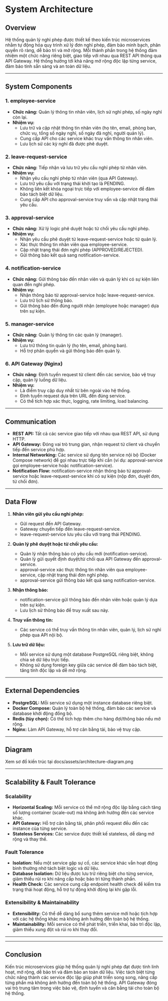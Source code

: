# System Architecture

## Overview

Hệ thống quản lý nghỉ phép được thiết kế theo kiến trúc microservices nhằm tự động hóa quy trình xử lý đơn nghỉ phép, đảm bảo minh bạch, phân quyền rõ ràng, dễ bảo trì và mở rộng. Mỗi thành phần trong hệ thống đảm nhiệm một chức năng riêng biệt, giao tiếp với nhau qua REST API thông qua API Gateway. Hệ thống hướng tới khả năng mở rộng độc lập từng service, đảm bảo tính sẵn sàng và an toàn dữ liệu.

---

## System Components

### 1. **employee-service**
- **Chức năng:** Quản lý thông tin nhân viên, lịch sử nghỉ phép, số ngày nghỉ còn lại.
- **Nhiệm vụ:**  
  - Lưu trữ và cập nhật thông tin nhân viên (họ tên, email, phòng ban, chức vụ, tổng số ngày nghỉ, số ngày đã nghỉ, người quản lý).
  - Cung cấp API cho các service khác truy vấn thông tin nhân viên.
  - Lưu lịch sử các kỳ nghỉ đã được phê duyệt.

### 2. **leave-request-service**
- **Chức năng:** Tiếp nhận và lưu trữ yêu cầu nghỉ phép từ nhân viên.
- **Nhiệm vụ:**  
  - Nhận yêu cầu nghỉ phép từ nhân viên (qua API Gateway).
  - Lưu trữ yêu cầu với trạng thái khởi tạo là PENDING.
  - Không liên kết khóa ngoại trực tiếp với employee-service để đảm bảo tách biệt dữ liệu.
  - Cung cấp API cho approval-service truy vấn và cập nhật trạng thái yêu cầu.

### 3. **approval-service**
- **Chức năng:** Xử lý logic phê duyệt hoặc từ chối yêu cầu nghỉ phép.
- **Nhiệm vụ:**  
  - Nhận yêu cầu phê duyệt từ leave-request-service hoặc từ quản lý.
  - Xác thực thông tin nhân viên qua employee-service.
  - Cập nhật trạng thái đơn nghỉ phép (APPROVED/REJECTED).
  - Gửi thông báo kết quả sang notification-service.

### 4. **notification-service**
- **Chức năng:** Gửi thông báo đến nhân viên và quản lý khi có sự kiện liên quan đến nghỉ phép.
- **Nhiệm vụ:**  
  - Nhận thông báo từ approval-service hoặc leave-request-service.
  - Lưu trữ lịch sử thông báo.
  - Gửi thông báo đến đúng người nhận (employee hoặc manager) dựa trên sự kiện.

### 5. **manager-service**
- **Chức năng:** Quản lý thông tin các quản lý (manager).
- **Nhiệm vụ:**  
  - Lưu trữ thông tin quản lý (họ tên, email, phòng ban).
  - Hỗ trợ phân quyền và gửi thông báo đến quản lý.

### 6. **API Gateway (Nginx)**
- **Chức năng:** Định tuyến request từ client đến các service, bảo vệ truy cập, quản lý luồng dữ liệu.
- **Nhiệm vụ:**  
  - Là điểm truy cập duy nhất từ bên ngoài vào hệ thống.
  - Định tuyến request dựa trên URL đến đúng service.
  - Có thể tích hợp xác thực, logging, rate limiting, load balancing.

---

## Communication

- **REST API:** Tất cả các service giao tiếp với nhau qua REST API, sử dụng HTTP.
- **API Gateway:** Đóng vai trò trung gian, nhận request từ client và chuyển tiếp đến service phù hợp.
- **Internal Networking:** Các service sử dụng tên service nội bộ (Docker Compose network) để gọi nhau trực tiếp khi cần (ví dụ: approval-service gọi employee-service hoặc notification-service).
- **Notification Flow:** notification-service nhận thông báo từ approval-service hoặc leave-request-service khi có sự kiện (nộp đơn, duyệt đơn, từ chối đơn).

---

## Data Flow

1. **Nhân viên gửi yêu cầu nghỉ phép:**  
   - Gửi request đến API Gateway.
   - Gateway chuyển tiếp đến leave-request-service.
   - leave-request-service lưu yêu cầu với trạng thái PENDING.

2. **Quản lý phê duyệt hoặc từ chối yêu cầu:**  
   - Quản lý nhận thông báo có yêu cầu mới (notification-service).
   - Quản lý gửi quyết định duyệt/từ chối qua API Gateway đến approval-service.
   - approval-service xác thực thông tin nhân viên qua employee-service, cập nhật trạng thái đơn nghỉ phép.
   - approval-service gửi thông báo kết quả sang notification-service.

3. **Nhận thông báo:**  
   - notification-service gửi thông báo đến nhân viên hoặc quản lý dựa trên sự kiện.
   - Lưu lịch sử thông báo để truy xuất sau này.

4. **Truy vấn thông tin:**  
   - Các service có thể truy vấn thông tin nhân viên, quản lý, lịch sử nghỉ phép qua API nội bộ.

5. **Lưu trữ dữ liệu:**  
   - Mỗi service sử dụng một database PostgreSQL riêng biệt, không chia sẻ dữ liệu trực tiếp.
   - Không sử dụng foreign key giữa các service để đảm bảo tách biệt, tăng tính độc lập và dễ mở rộng.

---

## External Dependencies

- **PostgreSQL:** Mỗi service sử dụng một instance database riêng biệt.
- **Docker Compose:** Quản lý toàn bộ hệ thống, đảm bảo các service và database khởi động đồng bộ.
- **Redis (tùy chọn):** Có thể tích hợp thêm cho hàng đợi/thông báo nếu mở rộng.
- **Nginx:** Làm API Gateway, hỗ trợ cân bằng tải, bảo vệ truy cập.

---

## Diagram


Xem sơ đồ kiến trúc tại docs/assets/architecture-diagram.png


---

## Scalability & Fault Tolerance

### Scalability
- **Horizontal Scaling:** Mỗi service có thể mở rộng độc lập bằng cách tăng số lượng container (scale-out) mà không ảnh hưởng đến các service khác.
- **API Gateway:** Hỗ trợ cân bằng tải, phân phối request đều đến các instance của từng service.
- **Stateless Services:** Các service được thiết kế stateless, dễ dàng mở rộng và thay thế.

### Fault Tolerance
- **Isolation:** Nếu một service gặp sự cố, các service khác vẫn hoạt động bình thường nhờ tách biệt logic và dữ liệu.
- **Database Isolation:** Dữ liệu được lưu trữ riêng biệt cho từng service, giảm thiểu rủi ro khi nâng cấp hoặc bảo trì từng thành phần.
- **Health Check:** Các service cung cấp endpoint health check để kiểm tra trạng thái hoạt động, hỗ trợ tự động khởi động lại khi gặp lỗi.

### Extensibility & Maintainability
- **Extensibility:** Có thể dễ dàng bổ sung thêm service mới hoặc tích hợp với các hệ thống khác mà không ảnh hưởng đến toàn bộ hệ thống.
- **Maintainability:** Mỗi service có thể phát triển, triển khai, bảo trì độc lập, giảm thiểu xung đột và rủi ro khi thay đổi.

---


---

## Conclusion

Kiến trúc microservices giúp hệ thống quản lý nghỉ phép đạt được tính linh hoạt, mở rộng, dễ bảo trì và đảm bảo an toàn dữ liệu. Việc tách biệt từng chức năng thành các service độc lập giúp phát triển song song, nâng cấp từng phần mà không ảnh hưởng đến toàn bộ hệ thống. API Gateway đóng vai trò trung tâm trong việc bảo vệ, định tuyến và cân bằng tải cho toàn bộ hệ thống.
